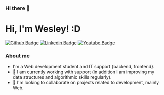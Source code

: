 ### Hi there 👋

# Hi, I'm Wesley! :D

[![Github Badge](https://img.shields.io/badge/-Github-000?style=flat-square&logo=Github&logoColor=white&link=https://github.com/Whelan01)](https://github.com/Whelan01)
[![Linkedin Badge](https://img.shields.io/badge/-LinkedIn-blue?style=flat-square&logo=Linkedin&logoColor=white&link=https://www.linkedin.com/in/wesley-lima-999214170/)](https://www.linkedin.com/in/wesley-lima-999214170/)
[![Youtube Badge](https://img.shields.io/badge/-YouTube-ff0000?style=flat-square&labelColor=ff0000&logo=youtube&logoColor=white&link=https://www.youtube.com/channel/UCJ7hQO1f4BMhbqSyc2TD8NA)](https://www.youtube.com/channel/UCJ7hQO1f4BMhbqSyc2TD8NA)

### About me
- I'm a Web development student and IT support {backend, frontend}.
- 🔭 I am currently working with support (in addition I am improving my data structures and algorithmic skills regularly).
- 🤝 I'm looking to collaborate on projects related to development, mainly Web.

 


